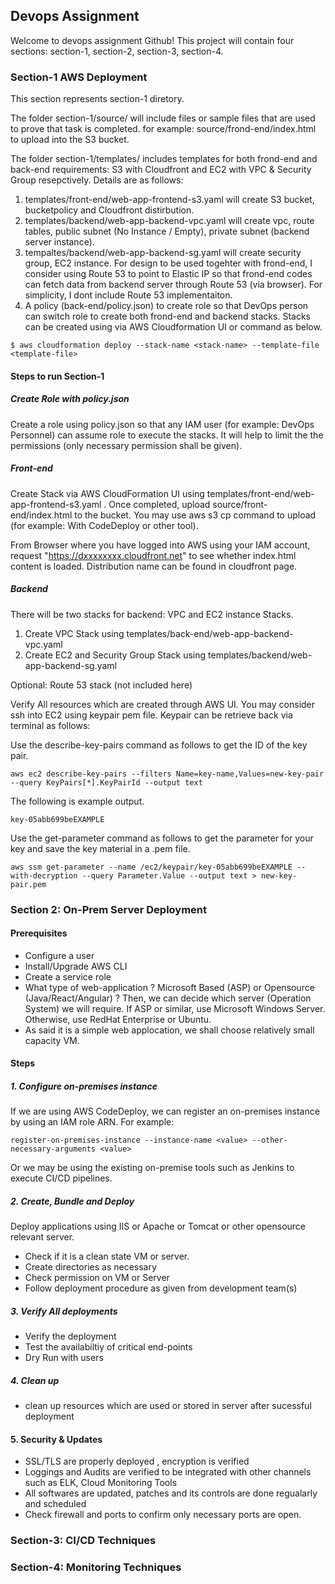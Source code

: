 ## Devops Assignment

Welcome to devops assignment Github! This project will contain four sections: section-1, section-2, section-3, section-4. 


### Section-1 AWS Deployment

This section represents section-1 diretory. 

The folder section-1/source/ will include files or sample files that are used to prove that task is completed. for example: source/frond-end/index.html to upload into the S3 bucket.

The folder section-1/templates/ includes templates for both frond-end and back-end requirements: S3 with Cloudfront and EC2 with VPC & Security Group resepctively. Details are as follows:
1. templates/front-end/web-app-frontend-s3.yaml will create S3 bucket, bucketpolicy and Cloudfront distirbution.
2. templates/backend/web-app-backend-vpc.yaml will create vpc, route tables, public subnet (No Instance / Empty), private subnet (backend server instance). 
3. tempaltes/backend/web-app-backend-sg.yaml will create security group, EC2 instance. For design to be used togehter with frond-end, I consider using Route 53 to point to Elastic IP so that frond-end codes can fetch data from backend server through Route 53 (via browser). For simplicity, I dont include Route 53 implementaiton. 
4. A policy (back-end/policy.json) to create role so that DevOps person can switch role to create both frond-end and backend stacks. Stacks can be created using via AWS Cloudformation UI or command as below.

```
$ aws cloudformation deploy --stack-name <stack-name> --template-file <template-file>
```

#### Steps to run Section-1

##### Create Role with policy.json

Create a role using policy.json so that any IAM user (for example: DevOps Personnel) can assume role to execute the stacks. It will help to limit the the permissions (only necessary permission shall be given).

##### Front-end

Create Stack via AWS CloudFormation UI using templates/front-end/web-app-frontend-s3.yaml . Once completed, upload source/front-end/index.html to the bucket. You may use aws s3 cp command to upload (for example: With CodeDeploy or other tool). 

From Browser where you have logged into AWS using your IAM account, request "https://dxxxxxxxx.cloudfront.net" to see whether index.html content is loaded. Distribution name can be found in cloudfront page.

##### Backend
There will be two stacks for backend: VPC and EC2 instance Stacks. 

1. Create VPC Stack using templates/back-end/web-app-backend-vpc.yaml 
2. Create EC2 and Security Group Stack using templates/backend/web-app-backend-sg.yaml 

Optional: Route 53 stack (not included here)

Verify All resources which are created through AWS UI. 
You may consider ssh into EC2 using keypair pem file. Keypair can be retrieve back via terminal as follows:

Use the describe-key-pairs command as follows to get the ID of the key pair.
```
aws ec2 describe-key-pairs --filters Name=key-name,Values=new-key-pair --query KeyPairs[*].KeyPairId --output text
```
The following is example output.
```
key-05abb699beEXAMPLE
```
Use the get-parameter command as follows to get the parameter for your key and save the key material in a .pem file.
```
aws ssm get-parameter --name /ec2/keypair/key-05abb699beEXAMPLE --with-decryption --query Parameter.Value --output text > new-key-pair.pem
```

### Section 2: On-Prem Server Deployment

#### Prerequisites
- Configure a user
- Install/Upgrade AWS CLI
- Create a service role
- What type of web-application ? Microsoft Based (ASP) or Opensource (Java/React/Angular) ? Then, we can decide which server (Operation System) we will require. If ASP or similar, use Microsoft Windows Server. Otherwise, use RedHat Enterprise or Ubuntu.
- As said it is a simple web applocation, we shall choose relatively small capacity VM.


#### Steps
##### 1. Configure on-premises instance
If we are using AWS CodeDeploy, we can register an on-premises instance by using an IAM role ARN. 
For example:
```
register-on-premises-instance --instance-name <value> --other-necessary-arguments <value>
```

Or we may be using the existing on-premise tools such as Jenkins to execute CI/CD pipelines.

##### 2. Create, Bundle and Deploy
Deploy applications using IIS or Apache or Tomcat or other opensource relevant server. 
- Check if it is a clean state VM or server.
- Create directories as necessary
- Check permission on VM or Server
- Follow deployment procedure as given from development team(s)

##### 3. Verify All deployments
- Verify the deployment
- Test the availabiltiy of critical end-points
- Dry Run with users

##### 4. Clean up
- clean up resources which are used or stored in server after sucessful deployment 

#### 5. Security & Updates
- SSL/TLS are properly deployed , encryption is verified 
- Loggings and Audits are verified to be integrated with other channels such as ELK, Cloud Monitoring Tools
- All softwares are updated, patches and its controls are done regualarly and scheduled
- Check firewall and ports to confirm only necessary ports are open. 

### Section-3: CI/CD Techniques

### Section-4: Monitoring Techniques


